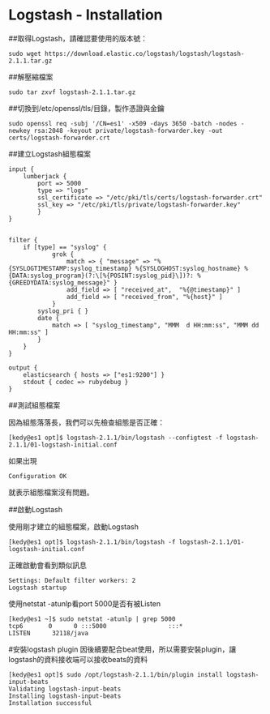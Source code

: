 # Logstash - Installation

##取得Logstash，請確認要使用的版本號：

    sudo wget https://download.elastic.co/logstash/logstash/logstash-2.1.1.tar.gz
    
##解壓縮檔案

    sudo tar zxvf logstash-2.1.1.tar.gz
    
    
##切換到/etc/openssl/tls/目錄，製作憑證與金鑰

    sudo openssl req -subj '/CN=es1' -x509 -days 3650 -batch -nodes -newkey rsa:2048 -keyout private/logstash-forwarder.key -out certs/logstash-forwarder.crt

##建立Logstash組態檔案

    input {
        lumberjack {
            port => 5000
            type => "logs"
            ssl_certificate => "/etc/pki/tls/certs/logstash-forwarder.crt"
            ssl_key => "/etc/pki/tls/private/logstash-forwarder.key"
            }
    }


    filter {
        if [type] == "syslog" {
                grok {
                    match => { "message" => "%{SYSLOGTIMESTAMP:syslog_timestamp} %{SYSLOGHOST:syslog_hostname} %{DATA:syslog_program}(?:\[%{POSINT:syslog_pid}\])?: %{GREEDYDATA:syslog_message}" }
                    add_field => [ "received_at",  "%{@timestamp}" ]
                    add_field => [ "received_from", "%{host}" ]
                }
            syslog_pri { }
            date {
                match => [ "syslog_timestamp", "MMM  d HH:mm:ss", "MMM dd HH:mm:ss" ]
            }
        }
    }

    output {
        elasticsearch { hosts => ["es1:9200"] }
        stdout { codec => rubydebug }
    }
    
##測試組態檔案

因為組態落落長，我們可以先檢查組態是否正確：

    [kedy@es1 opt]$ logstash-2.1.1/bin/logstash --configtest -f logstash-2.1.1/01-logstash-initial.conf

如果出現

    Configuration OK
    
就表示組態檔案沒有問題。

##啟動Logstash

使用剛才建立的組態檔案，啟動Logstash

    [kedy@es1 opt]$ logstash-2.1.1/bin/logstash -f logstash-2.1.1/01-logstash-initial.conf
    
正確啟動會看到類似訊息

    Settings: Default filter workers: 2
    Logstash startup 
    
使用netstat -atunlp看port 5000是否有被Listen

    [kedy@es1 ~]$ sudo netstat -atunlp | grep 5000
    tcp6       0      0 :::5000                 :::*                    LISTEN      32118/java


#安裝logstash plugin
因後續要配合beat使用，所以需要安裝plugin，讓logstash的資料接收端可以接收beats的資料

    [kedy@es1 opt]$ sudo /opt/logstash-2.1.1/bin/plugin install logstash-input-beats
    Validating logstash-input-beats
    Installing logstash-input-beats
    Installation successful

